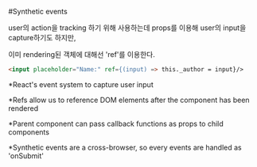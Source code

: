 #Synthetic events

user의 action을 tracking 하기 위해 사용하는데 props를 이용해 user의 input을 capture하기도 하지만, 

이미 rendering된 객체에 대해선 'ref'를 이용한다. 

```html
<input placeholder="Name:" ref={(input) => this._author = input}/>
```

*React's event system to capture user input

*Refs allow us to reference DOM elements after the component has been rendered

*Parent component can pass callback functions as props to child components

*Synthetic events are a cross-browser, so every events are handled as 'onSubmit'
